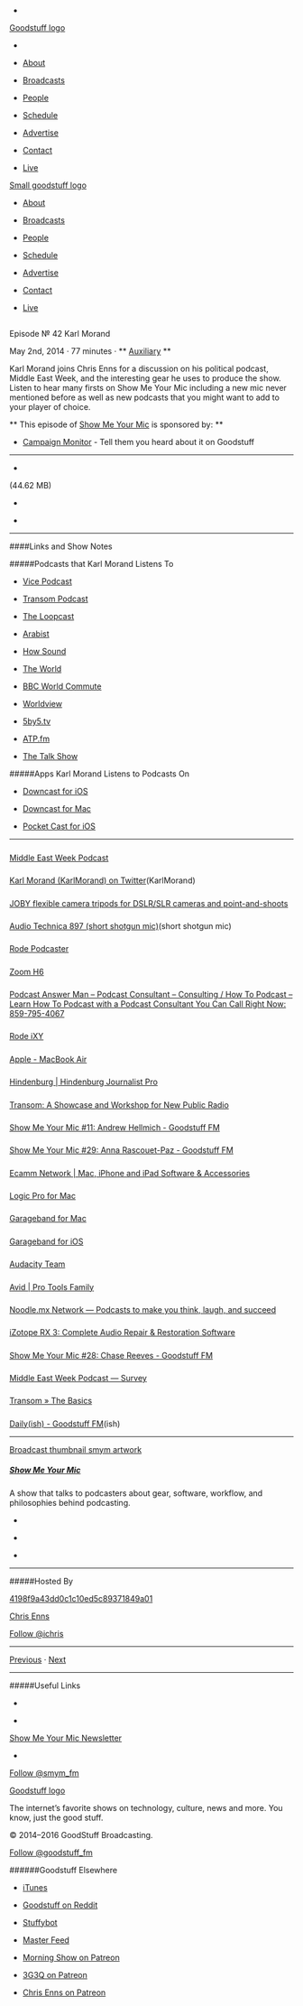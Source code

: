 

-
[Goodstuff logo](http://www.goodstuff.fm/)[](/assets/goodstuff_logo-17c1fe6f378352de5d7345f76152130b.svg)

-


-  [About](/about)

-  [Broadcasts](/broadcasts)

-  [People](/people)

-  [Schedule](/schedule)

-  [Advertise](/advertise)

-  [Contact](/contact)

-  [Live](/live)


[Small goodstuff logo](http://www.goodstuff.fm/)[](/assets/small_goodstuff_logo-bf032e72b9ec41494f4d90905f1ad619.svg)


-  [About](/about)

-  [Broadcasts](/broadcasts)

-  [People](/people)

-  [Schedule](/schedule)

-  [Advertise](/advertise)

-  [Contact](/contact)

-  [Live](/live)


##
Episode № 42
Karl Morand


May 2nd, 2014
&middot;
77
minutes
&middot;
**
[Auxiliary](/auxiliary/4)
**


Karl Morand joins Chris Enns for a discussion on his political podcast, Middle East Week, and the interesting gear he uses to produce the show. Listen to hear many firsts on Show Me Your Mic including a new mic never mentioned before as well as new podcasts that you might want to add to your player of choice.


**
This episode of
[Show Me Your Mic](/smym)
is sponsored by:
**


-  [Campaign Monitor](http://www.campaignmonitor.com/) - Tell them you heard about it on Goodstuff


------------------------------


-
[](http://podcasts-1.feedpress.co/10590/smym-42.mp3)(44.62 MB)

-
[](http://twitter.com/intent/tweet?text=Show%20Me%20Your%20Mic%20%E2%84%96%2042%20on%20@goodstuff_fm%20-%20http://goodstuff.fm/smym/42)

-
[](http://www.facebook.com/sharer/sharer.php?u=http://goodstuff.fm/smym/42)


------------------------------


####Links and Show Notes

#####Podcasts that Karl Morand Listens To


-  [Vice Podcast](http://www.vice.com/en_ca/tag/podcasts)

-  [Transom Podcast](http://transom.org/about/podcast-transom/)

-  [The Loopcast](http://www.theloopcast.com)

-  [Arabist](http://arabist.net)

-  [How Sound](http://howsound.org)

-  [The World](http://www.pri.org/programs/the-world)

-  [BBC World Commute](http://www.bbc.co.uk/podcasts/series/worldupmc)

-  [Worldview](http://www.wbez.org/programs/worldview)

-  [5by5.tv](http://5by5.tv)

-  [ATP.fm](http://atp.fm)

-  [The Talk Show](http://www.muleradio.net/thetalkshow/)


#####Apps Karl Morand Listens to Podcasts On


-  [Downcast for iOS](https://itunes.apple.com/ca/app/downcast/id393858566?mt=8&uo=4&at=10l4Ki)

-  [Downcast for Mac](https://itunes.apple.com/ca/app/downcast/id668429425?mt=12&uo=4&at=10l4Ki)

-  [Pocket Cast for iOS](https://itunes.apple.com/ca/app/pocket-casts/id414834813?mt=8&uo=4&at=10l4Ki)


------------------------------


#####
[Middle East Week Podcast](http://middleeastweek.org/)


#####
[Karl Morand (KarlMorand) on Twitter](https://twitter.com/KarlMorand)(KarlMorand)


#####
[JOBY flexible camera tripods for DSLR/SLR cameras and point-and-shoots](http://joby.com/gorillapod)


#####
[Audio Technica 897 (short shotgun mic)](http://www.bhphotovideo.com/c/product/300615-REG/Audio_Technica_AT897_AT897_Short_Condenser.html/BI/19457/KBID/11631/kw/AUAT897/DFF/d10-v2-t1-xAUAT897)(short shotgun mic)


#####
[Rode Podcaster](http://www.bhphotovideo.com/c/product/450171-REG/Rode_PODCASTER_Podcaster_USB_Broadcast_Microphone.html/BI/19457/KBID/11631/kw/ROPODCASTER/DFF/d10-v2-t1-xROPODCASTER)


#####
[Zoom H6](http://www.bhphotovideo.com/c/product/967366-REG/zoom_h6_handy_audio_recorder.html/BI/19457/KBID/11631/kw/ZOH6/DFF/d10-v2-t1-xZOH6)


#####
[Podcast Answer Man – Podcast Consultant – Consulting / How To Podcast – Learn How To Podcast with a Podcast Consultant You Can Call Right Now: 859-795-4067](http://podcastanswerman.com/)


#####
[Rode iXY](http://www.bhphotovideo.com/c/product/910477-REG/rode_ixy_stereo_recording_microphone.html/BI/19457/KBID/11631/kw/ROIXY/DFF/d10-v2-t1-xROIXY)


#####
[Apple - MacBook Air](http://www.apple.com/macbook-air/)


#####
[Hindenburg | Hindenburg Journalist Pro](http://hindenburg.com/products/hindenburg-journalist-pro/)


#####
[Transom: A Showcase and Workshop for New Public Radio](http://transom.org/)


#####
[Show Me Your Mic #11: Andrew Hellmich - Goodstuff FM](http://goodstuff.fm/smym/11)


#####
[Show Me Your Mic #29: Anna Rascouet-Paz - Goodstuff FM](http://goodstuff.fm/smym/29)


#####
[Ecamm Network | Mac, iPhone and iPad Software & Accessories](http://www.ecamm.com/)


#####
[Logic Pro for Mac](https://itunes.apple.com/ca/app/logic-pro-x/id634148309?mt=12&uo=4&at=10l4Ki)


#####
[Garageband for Mac](https://itunes.apple.com/ca/app/garageband/id682658836?mt=12&uo=4&at=10l4Ki)


#####
[Garageband for iOS](https://itunes.apple.com/ca/app/garageband/id408709785?mt=8&uo=4&at=10l4Ki)


#####
[Audacity Team](http://web.audacityteam.org/)


#####
[Avid | Pro Tools Family](http://www.avid.com/us/products/family/pro-tools/)


#####
[Noodle.mx Network — Podcasts to make you think, laugh, and succeed](http://noodle.mx/)


#####
[iZotope RX 3: Complete Audio Repair & Restoration Software](https://www.izotope.com/en/products/audio-repair/rx/)


#####
[Show Me Your Mic #28: Chase Reeves - Goodstuff FM](http://goodstuff.fm/smym/28)


#####
[Middle East Week Podcast — Survey](http://middleeastweek.org/survey/)


#####
[Transom » The Basics](http://transom.org/2013/the-basics/)


#####
[Daily(ish) - Goodstuff FM](http://goodstuff.fm/dailyish)(ish)


------------------------------


[Broadcast thumbnail smym artwork](/smym)[](https://goodstuffs3.s3.amazonaws.com/uploads/broadcast/image/18/broadcast_thumbnail_smym_artwork.png)

##### [Show Me Your Mic](/smym)


A show that talks to podcasters about gear, software, workflow, and philosophies behind podcasting.

-
[](https://geo.itunes.apple.com/ca/podcast/show-me-your-mic/id602836998?mt=2&at=10l4Ki)

-
[](http://feeds.goodstuff.fm/smym)

-
[](mailto:chris+smym@goodstuff.fm?cc=sponsorship%40goodstuff.fm&subject=%5BGoodStuff%20FM%5D%20Sponsorship%20Inquiry%20for%20Show%20Me%20Your%20Mic)


------------------------------


#####Hosted By


[4198f9a43dd0c1c10ed5c89371849a01](/people/chris-enns)[](http://gravatar.com/avatar/4198f9a43dd0c1c10ed5c89371849a01.png?s=300&r=pg)

[Chris Enns](/people/chris-enns)


[Follow @ichris](https://twitter.com/ichris)


------------------------------


[Previous](/smym/41)
&middot;
[Next](/smym/43)


------------------------------


#####Useful Links

-
[](mailto:chris+smym@goodstuff.fm?subject=%5BGoodstuff%20FM%5D%20Feedback%20for%20Show%20Me%20Your%20Mic)

-
[Show Me Your Mic Newsletter](http://www.goodstuff.fm/smym/newsletter)


-
[Follow @smym_fm](https://twitter.com/smym_fm)


[Goodstuff logo](http://www.goodstuff.fm/)[](/assets/goodstuff_logo-17c1fe6f378352de5d7345f76152130b.svg)


The internet’s favorite shows on technology, culture, news and more. You know, just the good stuff.


&copy; 2014&ndash;2016 GoodStuff Broadcasting.

[Follow @goodstuff_fm](https://twitter.com/goodstufffm)


######Goodstuff Elsewhere

-  [iTunes](https://itunes.apple.com/us/artist/goodstuff-fm/id843385597?mt=2)

-  [Goodstuff on Reddit](https://www.reddit.com/r/Goodstuff_fm/)

-  [Stuffybot](http://stuffybot.goodstuff.fm)

-  [Master Feed](/master/feed)

-  [Morning Show on Patreon](https://www.patreon.com/morningshow)

-  [3G3Q on Patreon](https://www.patreon.com/3g3q)

-  [Chris Enns on Patreon](https://www.patreon.com/ichris)
